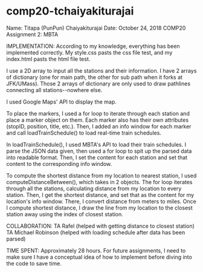 # comp20-tchaiyakiturajai
 
Name: Titapa (PunPun) Chaiyakiturajai
Date: October 24, 2018
COMP20 Assignment 2: MBTA 


IMPLEMENTATION:
According to my knowledge, everything has been implemented correctly. My
style.css pasts the css file test, and my index.html pasts the html file test.

I use a 2D array to input all the stations and their information. I have 2 
arrays of dictionary (one for main path, the other for sub path when it
forks at JFK/UMass). Those 2 arrays of dictionary are only used to draw 
pathlines connecting all stations--nowhere else. 

I used Google Maps' API to display the map. 

To place the markers, I used a for loop to iterate through each station and
place a marker object on them. Each marker also has their own attributes 
(stopID, position, title, etc.). Then, I added an info window for each marker
and call loadTrainSchedule() to load real-time train schedules.

In loadTrainSchedule(), I used MBTA's API to load their train schedules. I 
parse the JSON data given, then used a for loop to spit up the parsed data
into readable format. Then, I set the content for each station and set that
content to the corresponding info window. 

To compute the shortest distance from my location to nearest station, I used
computeDistanceBetween(), which takes in 2 objects. The for loop iterates 
through all the stations, calculating distance from my location to every
station. Then, I get the shortest distance, and set that as the content 
for my location's info window. There, I convert distance from meters to miles.
Once I compute shortest distance, I draw the line from my location to the 
closest station away using the index of closest station.


COLLABORATION:
TA Rafel (helped with getting distance to closest station)
TA Michael Robinson (helped with loading schedule after data has been parsed)


TIME SPENT: 
Approximately 28 hours. For future assignments, I need to make sure I have
a conceptual idea of how to implement before diving into the code to save 
time. 
